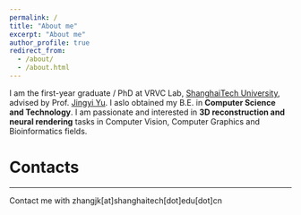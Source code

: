 ```yaml
---
permalink: /
title: "About me"
excerpt: "About me"
author_profile: true
redirect_from: 
  - /about/
  - /about.html
---
```

I am the first-year graduate / PhD at VRVC Lab, [ShanghaiTech University](https://www.shanghaitech.edu.cn/), advised by Prof. [Jingyi Yu](http://www.yu-jingyi.com/cv/). I aslo obtained my B.E. in **Computer Science and Technology**. I am passionate and interested in **3D reconstruction and neural rendering** tasks in Computer Vision, Computer Graphics and Bioinformatics fields.

# Contacts
------
Contact me with zhangjk\[at\]shanghaitech\[dot\]edu\[dot\]cn
